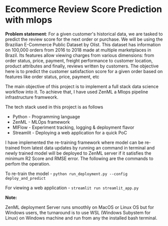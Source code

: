 # Ecommerce Review Score Prediction with mlops

**Problem statement**: For a given customer's historical data, we are tasked to predict the review score for the next order or purchase. We will be using the Brazilian E-Commerce Public Dataset by Olist. This dataset has information on 100,000 orders from 2016 to 2018 made at multiple marketplaces in Brazil. Its features allow viewing charges from various dimensions: from order status, price, payment, freight performance to customer location, product attributes and finally, reviews written by customers. The objective here is to predict the customer satisfaction score for a given order based on features like order status, price, payment, etc

The main objective of this project is to implement a full stack data science workflow into it. To achieve that, I have used ZenML a Mlops pipeline infrastructure framweork.

The tech stack used in this project is as follows 

* Python - Programming language
* ZenML - MLOps framework
* MlFlow - Experiment tracking, logging & deployment flavor
* Streamlit - Deploying a web application for a quick PoC 

I have implemented the re-training framework where model can be re-trained from latest data updates by running an command in terminal and newly trained model will be deployed to ZenML server if it satisfies the minimum R2 Score and RMSE error. The following are the commands to perfom the operation.

To re-train the model - `python run_deployment.py --config deploy_and_predict`

For viewing a web application - `streamlit run streamlit_app.py`


**Note:**

ZenML deployment Server runs smoothly on MacOS or Linux OS but for Windows users, the turnaround is to use WSL (Windows Subystem for Linux) on Windows machine and run from any the installed bash terminal.